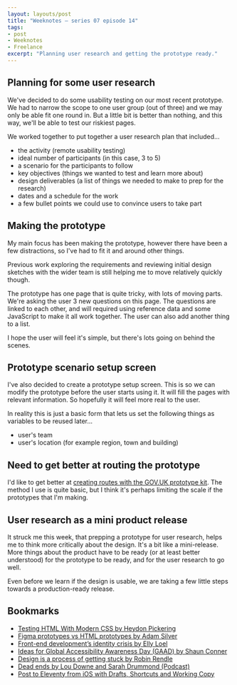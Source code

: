 ```yaml
---
layout: layouts/post
title: "Weeknotes – series 07 episode 14"
tags:
- post
- Weeknotes
- Freelance
excerpt: "Planning user research and getting the prototype ready."
---
```


## Planning for some user research

We've decided to do some usability testing on our most recent prototype. We had to narrow the scope to one user group (out of three) and we may only be able fit one round in. But a little bit is better than nothing, and this way, we'll be able to test our riskiest pages.

We worked together to put together a user research plan that included…

- the activity (remote usability testing)
- ideal number of participants (in this case, 3 to 5)
- a scenario for the participants to follow
- key objectives (things we wanted to test and learn more about)
- design deliverables (a list of things we needed to make to prep for the research)
- dates and a schedule for the work
- a few bullet points we could use to convince users to take part

## Making the prototype

My main focus has been making the prototype, however there have been a few distractions, so I've had to fit it and around other things.

Previous work exploring the requirements and reviewing initial design sketches with the wider team is still helping me to move relatively quickly though. 

The prototype has one page that is quite tricky, with lots of moving parts. We're asking the user 3 new questions on this page. The questions are linked to each other, and will required using reference data and some JavaScript to make it all work together. The user can also add another thing to a list.

I hope the user will feel it's simple, but there's lots going on behind the scenes.

## Prototype scenario setup screen

I've also decided to create a prototype setup screen. This is so we can modify the prototype before the user starts using it. It will fill the pages with relevant information. So hopefully it will feel more real to the user.

In reality this is just a basic form that lets us set the following things as variables to be reused later…

- user's team
- user's location (for example region, town and building)

## Need to get better at routing the prototype

I'd like to get better at [creating routes with the GOV.UK prototype kit](https://prototype-kit.service.gov.uk/docs/create-routes). The method I use is quite basic, but I think it's perhaps limiting the scale if the prototypes that I'm making.

## User research as a mini product release

It struck me this week, that prepping a prototype for user research, helps me to think more critically about the design. It's a bit like a mini-release. More things about the product have to be ready (or at least better understood) for the prototype to be ready, and for the user research to go well.

Even before we learn if the design is usable, we are taking a few little steps towards a production-ready release.

## Bookmarks
- [Testing HTML With Modern CSS by Heydon Pickering](https://heydonworks.com/article/testing-html-with-modern-css/)
- [Figma prototypes vs HTML prototypes by Adam Silver](https://adamsilver.io/blog/figma-prototypes-vs-html-prototypes/)
- [Front-end development’s identity crisis by Elly Loel](https://ellyloel.com/blog/front-end-development-s-identity-crisis/)
- [Ideas for Global Accessibility Awareness Day (GAAD) by Shaun Conner](https://sconner.net/blog/ideas-for-gaad/)
- [Design is a process of getting stuck by Robin Rendle](https://robinrendle.com/notes/design-is-a-process-of-getting-stuck-/)
- [Dead ends by Lou Downe and Sarah Drummond (Podcast)](https://good.services/deadendspodcast/category/deadends)
- [Post to Eleventy from iOS with Drafts, Shortcuts and Working Copy](https://florian.ec/blog/post-to-eleventy-ios-drafts-shortcuts-working-copy/)